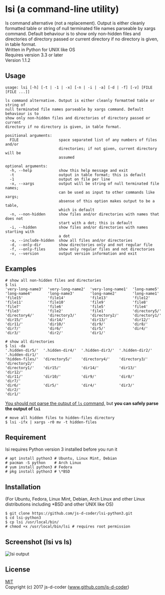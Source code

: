 # lsi (a command-line utility)
ls command alternative (not a replacement). Output is either cleanly formatted table or string of null terminated file names parseable by xargs command. Default behaviour is to show only non-hidden files and directories of directory passed or current directory if no directory is given, in table format.  
Written in Python for UNIX like OS  
Requires version 3.3 or later  
Version 1.1.2  

## Usage

    usage: lsi [-h] [-t | -1 | -x] [-n | -i | -a] [-d | -f] [-v] [FILE [FILE ...]]

    ls command alternative. Output is either cleanly formatted table or string of
    null terminated file names parseable by xargs command. Default behaviour is to
    show only non-hidden files and directories of directory passed or current
    directory if no directory is given, in table format.

    positional arguments:
      FILE                  space separated list of any numbers of files and/or
                            directories; if not given, current directory will be
                            assumed

    optional arguments:
      -h, --help            show this help message and exit
      -t                    output in table format; this is default
      -1                    output on file per line
      -x, --xargs           output will be string of null terminated file names;
                            can be used as input to other commands like xargs;
                            absense of this option makes output to be a table,
                            which is default
      -n, --non-hidden      show files and/or directories with names that does not
                            start with a dot; this is default
      -i, --hidden          show files and/or directories with names starting with
                            a dot
      -a, --include-hidden  show all files and/or directories
      -d, --only-dir        show directories only and not regular file
      -f, --only-files      show only regular files and not directories
      -v, --version         output version information and exit


## Examples

    # show all non-hidden files and directories
    $ lsi
    'very-long-name3'  'very-long-name2'  'very-long-name1'  'long-name5'
    'long-name4'       'long-name3'       'long-name2'       'long-name1'
    'file15'           'file14'           'file13'           'file12'
    'file11'           'file10'           'file9'            'file8'
    'file7'            'file6'            'file5'            'file4'
    'file3'            'file2'            'file1'            'directory5/'
    'directory4/'      'directory3/'      'directory2/'      'directory1/'
    'dir15/'           'dir14/'           'dir13/'           'dir12/'
    'dir11/'           'dir10/'           'dir9/'            'dir8/'
    'dir7/'            'dir6/'            'dir5/'            'dir4/'
    'dir3/'            'dir2/'            'dir1/'

    # show all directories
    $ lsi -da
    '.hidden-dir5/'  '.hidden-dir4/'  '.hidden-dir3/'  '.hidden-dir2/'  '.hidden-dir1/'
    'hidden-files/'  'directory5/'    'directory4/'    'directory3/'    'directory2/'
    'directory1/'    'dir15/'         'dir14/'         'dir13/'         'dir12/'
    'dir11/'         'dir10/'         'dir9/'          'dir8/'          'dir7/'
    'dir6/'          'dir5/'          'dir4/'          'dir3/'          'dir2/'
    'dir1/'


[You should not parse the output of `ls` command,](http://www.mywiki.wooledge.org/ParsingLs) but **you can safely parse the output of `lsi`**

    # move all hidden files to hidden-files directory
    $ lsi -ifx | xargs -r0 mv -t hidden-files


## Requirement

lsi requires Python version 3 installed before you run it

    # apt install python3 # Ubuntu, Linux Mint, Debian
    # pacman -S python    # Arch Linux
    # yum install python3 # Fedora
    # pkg install python3 # \*BSD

## Installation

(For Ubuntu, Fedora, Linux Mint, Debian, Arch Linux and other Linux distributions including \*BSD and other UNIX like OS)

    $ git clone https://github.com/js-d-coder/lsi-python3.git
    $ cd lsi-python3
    $ cp lsi /usr/local/bin/
    # chmod +x /usr/local/bin/lsi # requires root permission

## Screenshot (lsi vs ls)

![lsi output](https://i.imgur.com/oUyiq0j.png)

## License

[MIT](https://mit-license.org/)  
Copyright (c) 2017 js-d-coder (www.github.com/js-d-coder)
